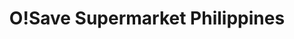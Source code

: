 ---
title: "O!Save Supermarket Philippines"
url: /minglanilla/o-save-supermarket-philippines/
shop: supermarket
---